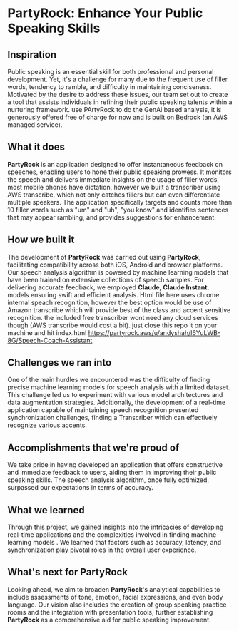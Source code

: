 
# PartyRock: Enhance Your Public Speaking Skills

## Inspiration

Public speaking is an essential skill for both professional and personal development. Yet, it's a challenge for many due to the frequent use of filler words, tendency to ramble, and difficulty in maintaining conciseness. Motivated by the desire to address these issues, our team set out to create a tool that assists individuals in refining their public speaking talents within a nurturing framework.
use PArtyRock to do the GenAi based analysis, it is generously offered free of charge for now and is built on Bedrock (an AWS managed service). 
## What it does

**PartyRock** is an application designed to offer instantaneous feedback on speeches, enabling users to hone their public speaking prowess. It monitors the speech and delivers immediate insights on the usage of filler words, most mobile phones have dictation, however we built a transcriber using AWS transcribe, which not only catches fillers but can even differentiate multiple speakers.  The application specifically targets and counts more than 10 filler words such as "um" and "uh", "you know"  and identifies sentences that may appear rambling, and provides suggestions for enhancement.

## How we built it

The development of **PartyRock** was carried out using **PartyRock**, facilitating compatibility across both iOS, Android and browser platforms. Our speech analysis algorithm is powered by machine learning models that have been trained on extensive collections of speech samples. For delivering accurate feedback, we employed **Claude**, **Claude Instant**, models ensuring swift and efficient analysis.
Html file here uses chrome internal speach recognition, however the best option would be use of Amazon transcribe which will provide best of the class and accent sensitive recognition. the included free transcriber wont need any cloud services though (AWS transcribe would cost a bit). just close this repo it on your machine and hit index.html 
https://partyrock.aws/u/andyshah/l6YuLWB-8G/Speech-Coach-Assistant

## Challenges we ran into

One of the main hurdles we encountered was the difficulty of finding precise machine learning models for speech analysis with a limited dataset. This challenge led us to experiment with various model architectures and data augmentation strategies. Additionally, the development of a real-time application capable of maintaining speech recognition presented synchronization challenges, finding a Transcriber which can effectively recognize various accents. 

## Accomplishments that we're proud of

We take pride in having developed an application that offers constructive and immediate feedback to users, aiding them in improving their public speaking skills. The speech analysis algorithm, once fully optimized, surpassed our expectations in terms of accuracy.

## What we learned

Through this project, we gained insights into the intricacies of developing real-time applications and the complexities involved in finding machine learning models . We learned that factors such as accuracy, latency, and synchronization play pivotal roles in the overall user experience.

## What's next for PartyRock

Looking ahead, we aim to broaden **PartyRock**'s analytical capabilities to include assessments of tone, emotion, facial expressions, and even body language. Our vision also includes the creation of group speaking practice rooms and the integration with presentation tools, further establishing **PartyRock** as a comprehensive aid for public speaking improvement.
